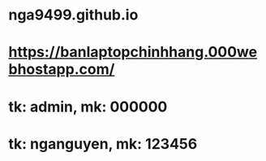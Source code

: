 # nga9499.github.io
# https://banlaptopchinhhang.000webhostapp.com/
# tk: admin, mk: 000000
# tk: nganguyen, mk: 123456
